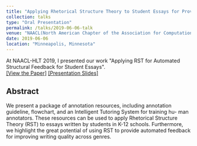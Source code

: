 ```yaml
---
title: "Applying Rhetorical Structure Theory to Student Essays for Providing Automated Writing Feedback"
collection: talks
type: "Oral Presentation"
permalink: /talks/2019-06-06-talk
venue: "NAACL(North American Chapter of the Association for Computational Linguistics)"
date: 2019-06-06
location: "Minneapolis, Minnesota"
---
```

At NAACL-HLT 2019, I presented our work "Applying RST for Automated Structural Feedback for Student Essays".  
[[View the Paper]](http://kexin-yang.github.io/files/NAACL2019Paper.pdf) [[Presentation Slides]](http://kexin-yang.github.io/files/slides_NAACL_ppt_0603.pdf)
## Abstract 
We present a package of annotation resources, including annotation guideline, flowchart, and an Intelligent Tutoring System for training hu- man annotators. These resources can be used to apply Rhetorical Structure Theory (RST) to essays written by students in K-12 schools. Furthermore, we highlight the great potential of using RST to provide automated feedback for improving writing quality across genres.
